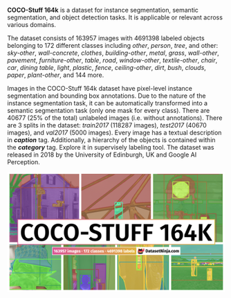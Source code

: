 **COCO-Stuff 164k** is a dataset for instance segmentation, semantic segmentation, and object detection tasks. It is applicable or relevant across various domains. 

The dataset consists of 163957 images with 4691398 labeled objects belonging to 172 different classes including *other*, *person*, *tree*, and other: *sky-other*, *wall-concrete*, *clothes*, *building-other*, *metal*, *grass*, *wall-other*, *pavement*, *furniture-other*, *table*, *road*, *window-other*, *textile-other*, *chair*, *car*, *dining table*, *light*, *plastic*, *fence*, *ceiling-other*, *dirt*, *bush*, *clouds*, *paper*, *plant-other*, and 144 more.

Images in the COCO-Stuff 164k dataset have pixel-level instance segmentation and bounding box annotations. Due to the nature of the instance segmentation task, it can be automatically transformed into a semantic segmentation task (only one mask for every class). There are 40677 (25% of the total) unlabeled images (i.e. without annotations). There are 3 splits in the dataset: *train2017* (118287 images), *test2017* (40670 images), and *val2017* (5000 images). Every image has a textual description in ***caption*** tag. Additionally, a hierarchy of the objects is contained within the ***category*** tag. Explore it in supervisely labeling tool. The dataset was released in 2018 by the University of Edinburgh, UK and Google AI Perception.

<img src="https://github.com/dataset-ninja/cocostuff164k/raw/main/visualizations/poster.png">
